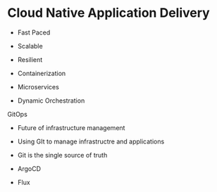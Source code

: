 # Cloud Native Application Delivery

- Fast Paced
- Scalable
- Resilient

- Containerization
- Microservices
- Dynamic Orchestration


GitOps

- Future of infrastructure management
- Using GIt to manage infrastructre and applications
- Git is the single source of truth

- ArgoCD
- Flux
